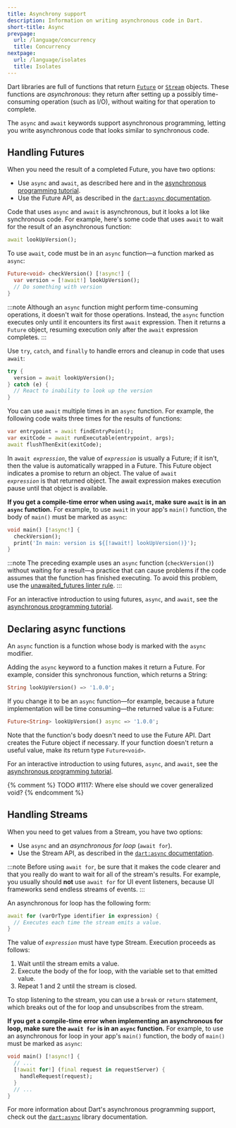 ```yaml
---
title: Asynchrony support
description: Information on writing asynchronous code in Dart.
short-title: Async
prevpage:
  url: /language/concurrency
  title: Concurrency
nextpage:
  url: /language/isolates
  title: Isolates
---
```


<?code-excerpt replace="/ *\/\/\s+ignore_for_file:[^\n]+\n//g; /(^|\n) *\/\/\s+ignore:[^\n]+\n/$1/g; /(\n[^\n]+) *\/\/\s+ignore:[^\n]+\n/$1\n/g; / *\/\/\s+ignore:[^\n]+//g; /([A-Z]\w*)\d\b/$1/g"?>

Dart libraries are full of functions that
return [`Future`][] or [`Stream`][] objects.
These functions are _asynchronous_:
they return after setting up
a possibly time-consuming operation
(such as I/O),
without waiting for that operation to complete.

The `async` and `await` keywords support asynchronous programming,
letting you write asynchronous code that
looks similar to synchronous code.


## Handling Futures

When you need the result of a completed Future,
you have two options:

* Use `async` and `await`, as described here and in the
  [asynchronous programming tutorial](/codelabs/async-await).
* Use the Future API, as described in the
  [`dart:async` documentation](/libraries/dart-async#future).

Code that uses `async` and `await` is asynchronous,
but it looks a lot like synchronous code.
For example, here's some code that uses `await`
to wait for the result of an asynchronous function:

<?code-excerpt "misc/lib/language_tour/async.dart (await-look-up-version)"?>
```dart
await lookUpVersion();
```

To use `await`, code must be in an `async` function—a
function marked as `async`:

<?code-excerpt "misc/lib/language_tour/async.dart (checkVersion)" replace="/async|await/[!$&!]/g"?>
```dart
Future<void> checkVersion() [!async!] {
  var version = [!await!] lookUpVersion();
  // Do something with version
}
```

:::note
Although an `async` function might perform time-consuming operations, 
it doesn't wait for those operations. 
Instead, the `async` function executes only
until it encounters its first `await` expression.
Then it returns a `Future` object,
resuming execution only after the `await` expression completes.
:::

Use `try`, `catch`, and `finally` to handle errors and cleanup
in code that uses `await`:

<?code-excerpt "misc/lib/language_tour/async.dart (try-catch)"?>
```dart
try {
  version = await lookUpVersion();
} catch (e) {
  // React to inability to look up the version
}
```

You can use `await` multiple times in an `async` function.
For example, the following code waits three times
for the results of functions:

<?code-excerpt "misc/lib/language_tour/async.dart (repeated-await)"?>
```dart
var entrypoint = await findEntryPoint();
var exitCode = await runExecutable(entrypoint, args);
await flushThenExit(exitCode);
```

In <code>await <em>expression</em></code>,
the value of <code><em>expression</em></code> is usually a Future;
if it isn't, then the value is automatically wrapped in a Future.
This Future object indicates a promise to return an object.
The value of <code>await <em>expression</em></code> is that returned object.
The await expression makes execution pause until that object is available.

**If you get a compile-time error when using `await`,
make sure `await` is in an `async` function.**
For example, to use `await` in your app's `main()` function,
the body of `main()` must be marked as `async`:

<?code-excerpt "misc/lib/language_tour/async.dart (main)" replace="/async|await/[!$&!]/g"?>
```dart
void main() [!async!] {
  checkVersion();
  print('In main: version is ${[!await!] lookUpVersion()}');
}
```

:::note
The preceding example uses an `async` function (`checkVersion()`)
without waiting for a result—a practice that can cause problems
if the code assumes that the function has finished executing.
To avoid this problem,
use the [unawaited_futures linter rule][].
:::

For an interactive introduction to using futures, `async`, and `await`,
see the [asynchronous programming tutorial](/codelabs/async-await).


## Declaring async functions

An `async` function is a function whose body is marked with
the `async` modifier.

Adding the `async` keyword to a function makes it return a Future.
For example, consider this synchronous function,
which returns a String:

<?code-excerpt "misc/lib/language_tour/async.dart (sync-look-up-version)"?>
```dart
String lookUpVersion() => '1.0.0';
```

If you change it to be an `async` function—for example,
because a future implementation will be time consuming—the
returned value is a Future:

<?code-excerpt "misc/lib/language_tour/async.dart (async-look-up-version)"?>
```dart
Future<String> lookUpVersion() async => '1.0.0';
```

Note that the function's body doesn't need to use the Future API.
Dart creates the Future object if necessary.
If your function doesn't return a useful value,
make its return type `Future<void>`.

For an interactive introduction to using futures, `async`, and `await`,
see the [asynchronous programming tutorial](/codelabs/async-await).

{% comment %}
TODO #1117: Where else should we cover generalized void?
{% endcomment %}


## Handling Streams

When you need to get values from a Stream,
you have two options:

* Use `async` and an _asynchronous for loop_ (`await for`).
* Use the Stream API, as described in the
  [`dart:async` documentation](/libraries/dart-async#stream).

:::note
Before using `await for`, be sure that it makes the code clearer and that you
really do want to wait for all of the stream's results. For example, you
usually should **not** use `await for` for UI event listeners, because UI
frameworks send endless streams of events.
:::

An asynchronous for loop has the following form:

<?code-excerpt "misc/lib/language_tour/async.dart (await-for)"?>
```dart
await for (varOrType identifier in expression) {
  // Executes each time the stream emits a value.
}
```

The value of <code><em>expression</em></code> must have type Stream.
Execution proceeds as follows:

1. Wait until the stream emits a value.
2. Execute the body of the for loop,
   with the variable set to that emitted value.
3. Repeat 1 and 2 until the stream is closed.

To stop listening to the stream,
you can use a `break` or `return` statement,
which breaks out of the for loop
and unsubscribes from the stream.

**If you get a compile-time error when implementing an asynchronous for loop,
make sure the `await for` is in an `async` function.**
For example, to use an asynchronous for loop in your app's `main()` function,
the body of `main()` must be marked as `async`:

<?code-excerpt "misc/lib/language_tour/async.dart (number-thinker)" replace="/async|await for/[!$&!]/g"?>
```dart
void main() [!async!] {
  // ...
  [!await for!] (final request in requestServer) {
    handleRequest(request);
  }
  // ...
}
```

For more information about Dart's asynchronous programming support,
check out the [`dart:async`](/libraries/dart-async) library documentation.

[`Future`]: {{site.dart-api}}/{{site.sdkInfo.channel}}/dart-async/Future-class.html
[`Stream`]: {{site.dart-api}}/{{site.sdkInfo.channel}}/dart-async/Stream-class.html
[unawaited_futures linter rule]: /tools/linter-rules/unawaited_futures
